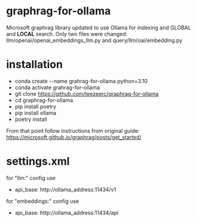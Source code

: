 # graphrag-for-ollama

Microsoft graphrag library updated to use Ollama for indexing and GLOBAL and **LOCAL** search.
Only two files were changed: llm/openai/openai_embeddings_llm.py and query/llm/oai/embedding.py

# installation

- conda create --name grahrag-for-ollama python=3.10
- conda activate grahrag-for-ollama
- git clone https://github.com/teezeerc/graphrag-for-ollama
- cd graphrag-for-ollama
- pip install poetry
- pip install ollama
- poetry install

From that point follow instructions from original guide: https://microsoft.github.io/graphrag/posts/get_started/

# settings.xml

for "llm:" config use
- api_base: http://ollama_address:11434/v1

for "embeddings:" config use
- api_base: http://ollama_address:11434/api
